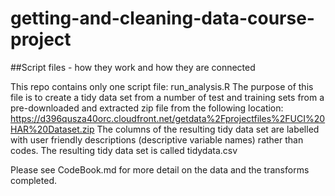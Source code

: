 # getting-and-cleaning-data-course-project

##Script files - how they work and how they are connected

This repo contains only one script file: run_analysis.R
The purpose of this file is to create a tidy data set from a number of test and training sets from a pre-downloaded and extracted zip file from the following location: https://d396qusza40orc.cloudfront.net/getdata%2Fprojectfiles%2FUCI%20HAR%20Dataset.zip 
The columns of the resulting tidy data set are labelled with user friendly descriptions (descriptive variable names) rather than codes.  The resulting tidy data set is called tidydata.csv

Please see CodeBook.md for more detail on the data and the transforms completed.